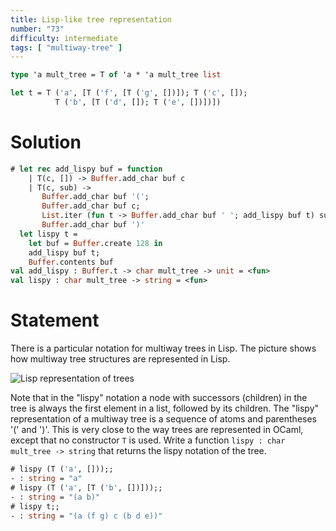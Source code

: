 ```yaml
---
title: Lisp-like tree representation
number: "73"
difficulty: intermediate
tags: [ "multiway-tree" ]
---
```


```ocaml
type 'a mult_tree = T of 'a * 'a mult_tree list

let t = T ('a', [T ('f', [T ('g', [])]); T ('c', []);
          T ('b', [T ('d', []); T ('e', [])])])
```

# Solution

```ocaml
# let rec add_lispy buf = function
    | T(c, []) -> Buffer.add_char buf c
    | T(c, sub) ->
       Buffer.add_char buf '(';
       Buffer.add_char buf c;
       List.iter (fun t -> Buffer.add_char buf ' '; add_lispy buf t) sub;
       Buffer.add_char buf ')'
  let lispy t =
    let buf = Buffer.create 128 in
    add_lispy buf t;
    Buffer.contents buf
val add_lispy : Buffer.t -> char mult_tree -> unit = <fun>
val lispy : char mult_tree -> string = <fun>
```

# Statement

There is a particular notation for multiway trees in Lisp. The
picture shows how multiway tree structures are represented in Lisp.

![Lisp representation of trees](/media/problems/lisp-like-tree.png)

Note that in the "lispy" notation a node with successors (children) in
the tree is always the first element in a list, followed by its
children. The "lispy" representation of a multiway tree is a sequence of
atoms and parentheses '(' and ')'. This is very close to the way trees
are represented in OCaml, except that no constructor `T` is used. Write
a function `lispy : char mult_tree -> string` that returns the
lispy notation of the tree.

```ocaml
# lispy (T ('a', []));;
- : string = "a"
# lispy (T ('a', [T ('b', [])]));;
- : string = "(a b)"
# lispy t;;
- : string = "(a (f g) c (b d e))"
```

